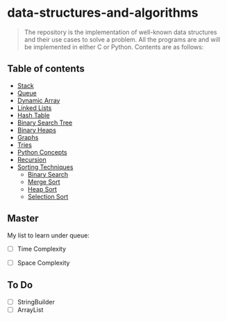 # data-structures-and-algorithms

> The repository is the implementation of well-known data structures and their use cases to solve a problem. 
> All the programs are and will be implemented in either C or Python. Contents are as follows:

## Table of contents

- [Stack](https://github.com/PradeepKumar1994/data-structures-and-algorithms/blob/main/stack/stack.c)
- [Queue](https://github.com/PradeepKumar1994/data-structures-and-algorithms/blob/main/queue/queue.c)
- [Dynamic Array](https://github.com/PradeepKumar1994/data-structures-and-algorithms/tree/main/dynamic-array)
- [Linked Lists](https://github.com/PradeepKumar1994/data-structures-and-algorithms/blob/main/linked-list/linked-list.c)
- [Hash Table](https://github.com/PradeepKumar1994/data-structures-and-algorithms/tree/main/hashtable)
- [Binary Search Tree](https://github.com/PradeepKumar1994/data-structures-and-algorithms/tree/main/binary-search-tree)
- [Binary Heaps](https://github.com/PradeepKumar1994/data-structures-and-algorithms/tree/main/binary-tree)
- [Graphs](https://github.com/PradeepKumar1994/data-structures-and-algorithms/tree/main/graph)
- [Tries](https://github.com/PradeepKumar1994/data-structures-and-algorithms/tree/main/tries)
- [Python Concepts](https://github.com/PradeepKumar1994/data-structures-and-algorithms/blob/main/python-interview-questions/important-links.md)
- [Recursion](https://github.com/PradeepKumar1994/data-structures-and-algorithms/tree/main/recursion)
- [Sorting Techniques](https://github.com/PradeepKumar1994/data-structures-and-algorithms/tree/main/sorting)
  - [Binary Search]()
  - [Merge Sort]()
  - [Heap Sort]()
  - [Selection Sort]()


## Master 
My list to learn under queue:

- [ ] Time Complexity
- [ ] Space Complexity


## To Do

- [ ] StringBuilder
- [ ] ArrayList
